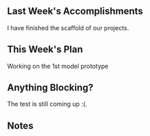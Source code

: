 ## Last Week's Accomplishments

I have finished the scaffold of our projects.

## This Week's Plan

Working on the 1st model prototype

## Anything Blocking?

The test is still coming up :(.

## Notes
